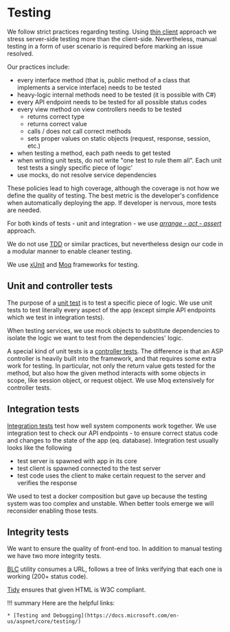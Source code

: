 # Testing

We follow strict practices regarding testing.
Using [thin client](/client/) approach we stress server-side testing more than the client-side.
Nevertheless, manual testing in a form of user scenario is required before marking an issue resolved.

Our practices include:

* every interface method (that is, public method of a class that implements a service interface) needs to be tested
* heavy-logic internal methods need to be tested (it is possible with C#)
* every API endpoint needs to be tested for all possible status codes
* every view method on view controllers needs to be tested
	* returns correct type
	* returns correct value
	* calls / does not call correct methods
	* sets proper values on static objects (request, response, session, etc.)
* when testing a method, each path needs to get tested
* when writing unit tests, do not write "one test to rule them all". Each unit test tests a singly specific piece of logic'
* use mocks, do not resolve service dependencies

These policies lead to high coverage, although the coverage is not how we define the quality of testing.
The best metric is the developer's confidence when automatically deploying the app.
If developer is nervous, more tests are needed.

For both kinds of tests - unit and integration - we use *[arrange - act - assert](https://msdn.microsoft.com/en-us/library/hh694602.aspx#Anchor_3)* approach.

We do not use [TDD](http://agiledata.org/essays/tdd.html) or similar practices, but nevertheless design our code in a modular manner to enable cleaner testing.

We use [xUnit](https://xunit.github.io) and [Moq](https://github.com/moq/moq4) frameworks for testing.

## Unit and controller tests

The purpose of a [unit test](https://docs.microsoft.com/en-us/dotnet/core/testing/unit-testing-with-dotnet-test) is to test a specific piece of logic.
We use unit tests to test literally every aspect of the app (except simple API endpoints which we test in integration tests).

When testing services, we use mock objects to substitute dependencies to isolate the logic we want to test from the dependencies' logic.

A special kind of unit tests is a [controller tests](https://docs.microsoft.com/en-us/aspnet/core/mvc/controllers/testing).
The difference is that an ASP controller is heavily built into the framework, and that requires some extra work for testing.
In particular, not only the return value gets tested for the method, but also how the given method interacts with some objects in scope, like session object, or request object.
We use Moq extensively for controller tests.

## Integration tests

[Integration tests](https://docs.microsoft.com/en-us/aspnet/core/testing/integration-testing) test how well system components work together.
We use integration test to check our API endpoints - to ensure correct status code and changes to the state of the app (eq. database).
Integration test usually looks like the following

* test server is spawned with app in its core
* test client is spawned connected to the test server
* test code uses the client to make certain request to the server and verifies the response

We used to test a docker composition but gave up because the testing system was too complex and unstable.
When better tools emerge we will reconsider enabling those tests.

## Integrity tests

We want to ensure the quality of front-end too.
In addition to manual testing we have two more integrity tests.

[BLC](https://www.npmjs.com/package/broken-link-checker) utility consumes a URL, follows a tree of links verifying that each one is working (200+ status code).

[Tidy](http://www.html-tidy.org) ensures that given HTML is W3C compliant.

!!! summary
    Here are the helpful links:
	
	* [Testing and Debugging](https://docs.microsoft.com/en-us/aspnet/core/testing/)
